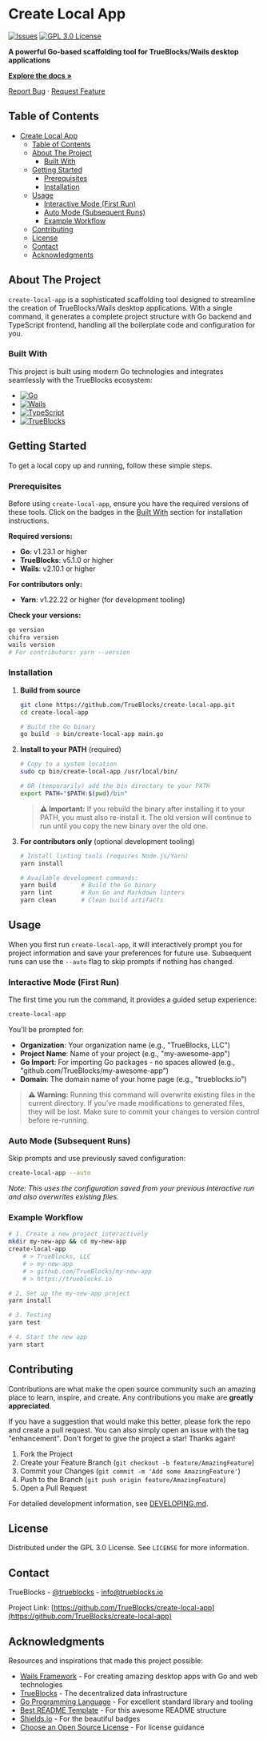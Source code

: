 # Create Local App

[![Issues][issues-shield]][issues-url]
[![GPL 3.0 License][license-shield]][license-url]

**A powerful Go-based scaffolding tool for TrueBlocks/Wails desktop applications**

[**Explore the docs »**](https://github.com/TrueBlocks/create-local-app)

[Report Bug](https://github.com/TrueBlocks/create-local-app/issues/new?labels=bug&template=bug-report---.md) · [Request Feature](https://github.com/TrueBlocks/create-local-app/issues/new?labels=enhancement&template=feature-request---.md)

## Table of Contents

- [Create Local App](#create-local-app)
  - [Table of Contents](#table-of-contents)
  - [About The Project](#about-the-project)
    - [Built With](#built-with)
  - [Getting Started](#getting-started)
    - [Prerequisites](#prerequisites)
    - [Installation](#installation)
  - [Usage](#usage)
    - [Interactive Mode (First Run)](#interactive-mode-first-run)
    - [Auto Mode (Subsequent Runs)](#auto-mode-subsequent-runs)
    - [Example Workflow](#example-workflow)
  - [Contributing](#contributing)
  - [License](#license)
  - [Contact](#contact)
  - [Acknowledgments](#acknowledgments)

## About The Project

`create-local-app` is a sophisticated scaffolding tool designed to streamline the creation of TrueBlocks/Wails desktop applications. With a single command, it generates a complete project structure with Go backend and TypeScript frontend, handling all the boilerplate code and configuration for you.

### Built With

This project is built using modern Go technologies and integrates seamlessly with the TrueBlocks ecosystem:

- [![Go][Go.dev]][Go-url]
- [![Wails][Wails.io]][Wails-url]
- [![TypeScript][TypeScript.org]][TypeScript-url]
- [![TrueBlocks][TrueBlocks.io]][TrueBlocks-url]

## Getting Started

To get a local copy up and running, follow these simple steps.

### Prerequisites

Before using `create-local-app`, ensure you have the required versions of these tools. Click on the badges in the [Built With](#built-with) section for installation instructions.

**Required versions:**

- **Go**: v1.23.1 or higher
- **TrueBlocks**: v5.1.0 or higher  
- **Wails**: v2.10.1 or higher

**For contributors only:**
- **Yarn**: v1.22.22 or higher (for development tooling)

**Check your versions:**

```sh
go version
chifra version
wails version
# For contributors: yarn --version
```

### Installation

1. **Build from source**

   ```sh
   git clone https://github.com/TrueBlocks/create-local-app.git
   cd create-local-app
   
   # Build the Go binary
   go build -o bin/create-local-app main.go
   ```

2. **Install to your PATH** (required)

   ```sh
   # Copy to a system location
   sudo cp bin/create-local-app /usr/local/bin/
   
   # OR (temporarily) add the bin directory to your PATH
   export PATH="$PATH:$(pwd)/bin"
   ```

   > **⚠️ Important:** If you rebuild the binary after installing it to your PATH, you must also re-install it. The old version will continue to run until you copy the new binary over the old one.

3. **For contributors only** (optional development tooling)

   ```sh
   # Install linting tools (requires Node.js/Yarn)
   yarn install
   
   # Available development commands:
   yarn build       # Build the Go binary
   yarn lint        # Run Go and Markdown linters
   yarn clean       # Clean build artifacts
   ```

## Usage

When you first run `create-local-app`, it will interactively prompt you for project information and save your preferences for future use. Subsequent runs can use the `--auto` flag to skip prompts if nothing has changed.

### Interactive Mode (First Run)

The first time you run the command, it provides a guided setup experience:

```sh
create-local-app
```

You'll be prompted for:

- **Organization**: Your organization name (e.g., "TrueBlocks, LLC")
- **Project Name**: Name of your project (e.g., "my-awesome-app")
- **Go Import**: For importing Go packages - no spaces allowed (e.g., "github.com/TrueBlocks/my-awesome-app")
- **Domain**: The domain name of your home page (e.g., "trueblocks.io")

> **⚠️ Warning:** Running this command will overwrite existing files in the current directory. If you've made modifications to generated files, they will be lost. Make sure to commit your changes to version control before re-running.

### Auto Mode (Subsequent Runs)

Skip prompts and use previously saved configuration:

```sh
create-local-app --auto
```

*Note: This uses the configuration saved from your previous interactive run and also overwrites existing files.*

### Example Workflow

```sh
# 1. Create a new project interactively
mkdir my-new-app && cd my-new-app
create-local-app
    # > TrueBlocks, LLC
    # > my-new-app
    # > github.com/TrueBlocks/my-new-app
    # > https://trueblocks.io 

# 2. Set up the my-new-app project
yarn install

# 3. Testing
yarn test

# 4. Start the new app
yarn start
```

## Contributing

Contributions are what make the open source community such an amazing place to learn, inspire, and create. Any contributions you make are **greatly appreciated**.

If you have a suggestion that would make this better, please fork the repo and create a pull request. You can also simply open an issue with the tag "enhancement".
Don't forget to give the project a star! Thanks again!

1. Fork the Project
2. Create your Feature Branch (`git checkout -b feature/AmazingFeature`)
3. Commit your Changes (`git commit -m 'Add some AmazingFeature'`)
4. Push to the Branch (`git push origin feature/AmazingFeature`)
5. Open a Pull Request

For detailed development information, see [DEVELOPING.md](DEVELOPING.md).

## License

Distributed under the GPL 3.0 License. See `LICENSE` for more information.

## Contact

TrueBlocks - [@trueblocks](https://twitter.com/trueblocks) - <info@trueblocks.io>

Project Link: [https://github.com/TrueBlocks/create-local-app](https://github.com/TrueBlocks/create-local-app)

## Acknowledgments

Resources and inspirations that made this project possible:

- [Wails Framework](https://wails.io/) - For creating amazing desktop apps with Go and web technologies
- [TrueBlocks](https://trueblocks.io/) - The decentralized data infrastructure
- [Go Programming Language](https://golang.org/) - For excellent standard library and tooling
- [Best README Template](https://github.com/othneildrew/Best-README-Template) - For this awesome README structure
- [Shields.io](https://shields.io/) - For the beautiful badges
- [Choose an Open Source License](https://choosealicense.com/) - For license guidance

<!-- MARKDOWN LINKS & IMAGES -->
<!-- https://www.markdownguide.org/basic-syntax/#reference-style-links -->
[issues-shield]: https://img.shields.io/github/issues/TrueBlocks/create-local-app.svg?style=for-the-badge
[issues-url]: https://github.com/TrueBlocks/create-local-app/issues
[license-shield]: https://img.shields.io/github/license/TrueBlocks/create-local-app.svg?style=for-the-badge
[license-url]: https://github.com/TrueBlocks/create-local-app/blob/main/LICENSE
[Go.dev]: https://img.shields.io/badge/Go-00ADD8?style=for-the-badge&logo=go&logoColor=white
[Go-url]: https://golang.org/
[Wails.io]: https://img.shields.io/badge/Wails-DF0000?style=for-the-badge&logo=wails&logoColor=white
[Wails-url]: https://wails.io/
[TypeScript.org]: https://img.shields.io/badge/TypeScript-007ACC?style=for-the-badge&logo=typescript&logoColor=white
[TypeScript-url]: https://www.typescriptlang.org/
[TrueBlocks.io]: https://img.shields.io/badge/TrueBlocks-4A90E2?style=for-the-badge&logo=ethereum&logoColor=white
[TrueBlocks-url]: https://trueblocks.io/
